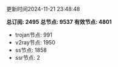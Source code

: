 更新时间2024-11-21 23:48:48

**总订阅: 2495**
**总节点: 9537**
**有效节点: 4801**
- trojan节点: 991
- v2ray节点: 1950
- ss节点: 1858
- ssr节点: 2
